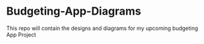 ﻿# Budgeting-App-Diagrams
This repo will contain the designs and diagrams for my upcoming budgeting App Project
